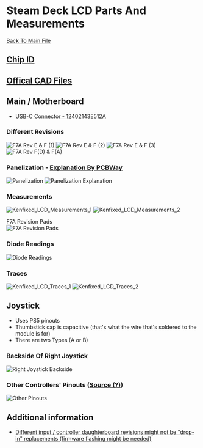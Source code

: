 # Steam Deck LCD Parts And Measurements
[Back To Main File](../../README.md)

## [Chip ID](https://www.ifixit.com/Guide/Steam+Deck+Chip+ID/147811)

## [Offical CAD Files](https://gitlab.steamos.cloud/SteamDeck/hardware)

## Main / Motherboard
- [USB-C Connector - 12402143E512A](https://www.amphenol-cs.com/product/12402143e512a.html)

### Different Revisions
![F7A Rev E & F (1)](../../Images/LCD/Production/KenFixed_LCD_Motherboard_F7A_E_F_1.png)
![F7A Rev E & F (2)](../../Images/LCD/Production/KenFixed_LCD_Motherboard_F7A_E_F_2.png)
![F7A Rev E & F (3)](../../Images/LCD/Production/KenFixed_LCD_Motherboard_F7A_E_F_3.png)
![F7A Rev F(D) & F(A)](../../Images/LCD/Production/KenFixed_LCD_Motherboard_F7A_FD_FA_1.png)

### Panelization - [Explanation By PCBWay](https://www.pcbway.com/blog/PCB_Basic_Information/What_is_PCB_Panelization_PCB_Knowledge_eaf7e88f.html)
![Panelization](../../Images/LCD/Production/KenFixed_LCD_Motherboards_B_D_A.png)
![Panelization Explanation](../../Images/LCD/Production/Dan2wik_Panelization_Tags_Explanation.png)

### Measurements

![Kenfixed_LCD_Measurements_1](../../Images/Measurements/Kenfixed_LCD_Measurements_1.png)
![Kenfixed_LCD_Measurements_2](../../Images/Measurements/Kenfixed_LCD_Measurements_2.png)

F7A Revision Pads  
![F7A Revision Pads](../../Images/Measurements/Kenfixed_LCD_F7A_Pads.png)

### Diode Readings
![Diode Readings](../../Images/Measurements/KenFixed_LCD_OLED_Diode_Readings.png)

### Traces
![Kenfixed_LCD_Traces_1](../../Images/Traces/Kenfixed_LCD_Traces_1.png)
![Kenfixed_LCD_Traces_2](../../Images/Traces/Kenfixed_LCD_Traces_2.png)

## Joystick
- Uses PS5 pinouts
- Thumbstick cap is capacitive (that's what the wire that's soldered to the module is for)
- There are two Types (A or B)

### Backside Of Right Joystick
![Right Joystick Backside](../../Images/LCD/Production/Kenfixed_LCD_Joystick_Backside.png)

### Other Controllers' Pinouts ([Source (?)](https://www.reddit.com/r/ConsoleRepairUK/comments/18i6al8/ps5_ps4_xbox_hall_effect_analog_stick_pinout/))
![Other Pinouts](../../Images/Measurements/4nH3r0_Controller_Pinouts.webp)

## Additional information
- [Different input / controller daughterboard revisions might not be "drop-in" replacements (firmware flashing might be needed)](https://www.reddit.com/r/SteamDeckModded/comments/1gcftli/can_i_really_use_a_rev_f_instead_of_another_rev_g/)